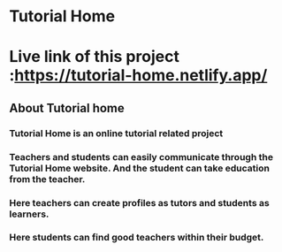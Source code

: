 # Tutorial Home

# Live link of this project :https://tutorial-home.netlify.app/



## About Tutorial home

### Tutorial Home is an online tutorial related project

### Teachers and students can easily communicate through the Tutorial Home website. And the student can take education from the teacher.

### Here teachers can create profiles as tutors and students as learners.

### Here students can find good teachers within their budget.















